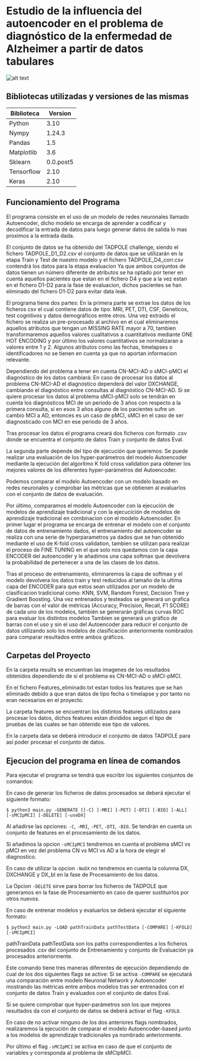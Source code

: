 Estudio de la influencia del autoencoder en el
problema de diagnóstico de la enfermedad de
Alzheimer a partir de datos tabulares
======================

![alt text]([https://github.com/[username]/[reponame]/blob/[branch]/image.jpg?raw=true](https://github.com/aFacorroLoscos/SIAEPADDTB/blob/main/model_proyect.png))


Bibliotecas utilizadas y versiones de las mismas
---------------------

| Biblioteca     | Version    |
|----------------|------------|
|Python          |3.10        |
|Nympy           |1.24.3      |
|Pandas          |1.5	      |
|Matplotlib      |3.6	      |
|Sklearn         |0.0.post5   |
|Tensorflow      |2.10	      |
|Keras		 |2.10	      |

Funcionamiento del Programa
-------------------------------------------------------
El programa consiste en el uso de un modelo de redes neuronales llamado Autoencoder, dicho modelo se encarga
de aprender a codificar y decodificar la entrada de datos para luego generar datos de salida lo mas proximos a la entrada dada.

El conjunto de datos se ha obtenido del TADPOLE challenge, siendo el fichero TADPOLE_D1_D2.csv el conjunto de
datos que se utilizarán en la etapa Train y Test de nuestro modelo y el fichero TADPOLE_D4_corr.csv contendrá los datos para la etapa evaluacion
Ya que ambos conjuntos de datos tienen un número diferente de atributos se ha optado por tener en cuenta aquellos pacientes que estan en el fichero D4 y que a la vez estan en el fichero
D1-D2 para la fase de evaluacion, dichos pacientes se han eliminado del fichero D1-D2 para evitar data leak.

El programa tiene dos partes:
En la primera parte se extrae los datos de los ficheros csv el cual contiene datos de tipo: MRI, PET, DTI, CSF, Geneticos,
test cognitivos y datos demográficos entre otros.
Una vez extraido el fichero se realiza un pre-procesado al archivo en el cual eliminaremos aquellos atributos que tengan un MISSING RATE
mayor a 70, tambien transformaremos aquellos valores cualitativos a cuantitativos mediante ONE HOT ENCODING y por último los valores cuantitativos se normalizaran a valores entre 1 y 2. 
Algunos atributos como las fechas, timelapses o identificadores no se tienen en cuenta ya que no aportan informacion relevante.

Dependiendo del problema a tener en cuenta CN-MCI-AD o sMCI-pMCI el diagnóstico de los datos cambiará:
En caso de procesar los datos al problema CN-MCI-AD el diagnóstico dependerá del valor
DXCHANGE, cambiando el diagnóstico entre consultas al diagnóstico CN-MCI-AD.
Si se quiere procesar los datos al problema sMCI-pMCI solo se tendrán en cuenta los diagnósticos MCI de un periodo de 3 años con respecto a la primera consulta, si en 
esos 3 años alguno de los pacientes sufre un cambio MCI a AD, entonces es un caso de pMCI, sMCI en el caso de ser diagnosticado con MCI en ese periodo de 3 años.

Tras procesar los datos el programa creará dos ficheros con formato .csv donde se encuentra el conjunto de datos Train y conjunto de datos Eval.

La segunda parte depende del tipo de ejecución que queremos:
Se puede realizar una evaluación de los hyper-parámetros del modelo Autoencoder mediante la ejecución del algoritmo K fold cross validation para obtener 
los mejores valores de los diferentes hyper-parámetros del Autoencoder.

Podemos comparar el modelo Autoencoder con un modelo basado en redes neuronales y comprobar las métricas que se obtienen al evaluarlos con el conjunto de datos de evaluación.

Por último, comparamos el modelo Autoencoder con la ejecución de modelos de aprendizaje tradicional y con la ejecucición de modelos de aprendizaje tradicional en combinacion
con el modelo Autoencoder. En primer lugar el programa se encarga de entrenar el modelo con el conjunto de datos de entrenamiento dados, el  entrenamiento
del autoencoder se realiza con una serie de hyperparametros ya dados que se han obtenido mediante el uso de K-fold cross validation, tambien se utilizan para realizar 
el proceso de FINE TUNING en el que solo nos quedamos con la capa ENCODER del autoencoder y le añadimos una capa softmax que devolvera la probabilidad de pertenecer a una de las clases de los datos. 

Tras el proceso de entrenamiento, eliminaremos la capa de softmax y el modelo devolvera los datos train
y test reducidos al tamaño de la ultima capa del ENCODER para que estos sean utilizados por un modelo de clasificacion tradicional como: KNN, SVM, Random Forest, Decision Tree y Gradient Boosting.
Una vez entrenados y testeados se generará un grafica de barras con el valor de métricas (Accuracy, Precision, Recall,
F1 SCORE) de cada uno de los modelos, también se generarán gráficas curvas ROC para evaluar los distintos modelos
Tambien se generará un gráfico de barras con el uso y sin el uso del Autoencoder para reducir el conjunto de datos utilizando solo los modelos
de clasificación anteriormente nombrados para comparar resultados entre ambos gráficos.


Carpetas del Proyecto
-------------------------------------------------------
En la carpeta results se encuentran las imagenes de los resultados obtenidos dependiendo de si el problema es CN-MCI-AD o sMCI-pMCI.

En el fichero Features_eliminado.txt estan todos los features que se han eliminado debido a que eran datos de tipo fecha
o timelapse y por tanto no eran necesarios en el proyecto.

La carpeta features se encuentran los distintos features utilizados para procesar los datos, dichos features estan divididos segun el tipo de pruebas
de las cuales se han obtenido ese tipo de valores.

En la carpeta data se deberá introducir el conjunto de datos TADPOLE para así poder procesar el conjunto de datos.


Ejecucion del programa en línea de comandos
-------------------------------------------------------
Para ejecutar el programa se tendrá que escribir los siguientes conjuntos de comandos:

En caso de generar los ficheros de datos procesados se deberá ejecutar el siguiente formato:
```
$ python3 main.py -GENERATE [[-C] [-MRI] [-PET] [-DTI] [-BIO] [-ALL] [-sMCIpMCI] [-DELETE] [-useDX]
```
Al añadirse las opciones: `-C`, `-MRI`, `-PET`, `-DTI`, `-BIO`. Se tendrán en cuenta un conjunto de features en el procesamiento de los datos.

Si añadimos la opcion `-sMCIpMCI` tendremos en cuenta el problema sMCI vs pMCI en vez del problema CN vs MCI vs AD a la hora de elegir el diagnostico.

En caso de utilizar la opcion `-NoDX` no tendremos en cuenta la columna DX, DXCHANGE y DX_bl en la fase de Procesamiento de los datos.

La Opcion `-DELETE` sirve para borrar los ficheros de TADPOLE que generamos en la fase de Procesamiento en caso de querer sustituirlos por
otros nuevos.


En caso de entrenar modelos y evaluarlos se deberá ejecutar el siguiente formato:	
```
$ python3 main.py -LOAD pathTrainData pathTestData [-COMPARE] [-KFOLD] [-sMCIpMCI]
```
pathTrainData pathTestData son los paths correspondientes a los ficheros procesados .csv del conjunto de Entrenamiento y conjunto de Evaluación ya procesados
anteriormente.

Este comando tiene tres maneras diferentes de ejecución dependiendo de cual de los dos siguientes flags se active:
Si se activa `-COMPARE` se ejecutará una comparación entre modelo Neuronal Network y Autoencoder mostrando las métricas entre ambos modelos tras ser
entrenados con el conjunto de datos Train y evaluados con el conjunto de datos Eval.

Si se quiere comprobar que hyper-parámetros son los que mejores resultados da con el conjunto de datos se deberá activar el flag `-KFOLD`.

En caso de no activar ninguno de los dos anteriores flags nombrados, realizaremos la ejecución de comparar el modelo Autoencoder-based junto a los modelos
de aprendizaje tradicionales ya nombrado anteriormente.

Por último el flag `-sMCIpMCI` se activa en caso de que el conjunto de variables y corresponda al problema de sMCIpMCI.
